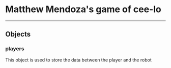 # Matthew Mendoza's game of cee-lo

---

## Objects

### players
This object is used to store the data between the player and the robot